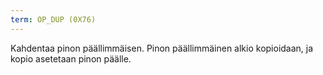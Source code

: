 ```yaml
---
term: OP_DUP (0X76)
---
```


Kahdentaa pinon päällimmäisen. Pinon päällimmäinen alkio kopioidaan, ja kopio asetetaan pinon päälle.
